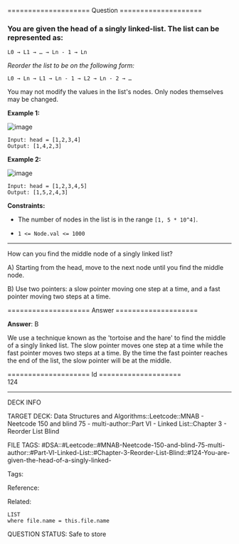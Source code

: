 ==================== Question ====================  

### You are given the head of a singly linked-list. The list can be represented as:

<!-- codeblock-start -->
<pre><code>L0 → L1 → … → Ln - 1 → Ln
</code></pre>
<!-- codeblock-end -->

_Reorder the list to be on the following form:_

<!-- codeblock-start -->
<pre><code>L0 → Ln → L1 → Ln - 1 → L2 → Ln - 2 → …
</code></pre>
<!-- codeblock-end -->

You may not modify the values in the list's nodes. Only nodes themselves may be changed.

**Example 1:**

![image](https://imagedelivery.net/CLfkmk9Wzy8_9HRyug4EVA/034d3a04-1ca6-4c81-8a7a-648658944600/public)

<!-- codeblock-start -->
<pre><code>Input: head = [1,2,3,4]
Output: [1,4,2,3]
</code></pre>
<!-- codeblock-end -->

**Example 2:**

![image](https://imagedelivery.net/CLfkmk9Wzy8_9HRyug4EVA/80f9be46-c7d9-43bb-b072-3bbfd7942500/public)

<!-- codeblock-start -->
<pre><code>Input: head = [1,2,3,4,5]
Output: [1,5,2,4,3]
</code></pre>
<!-- codeblock-end -->

**Constraints:**

- The number of nodes in the list is in the range `[1, 5 * 10^4]`.

- `1 <= Node.val <= 1000`

---

How can you find the middle node of a singly linked list?

A) Starting from the head, move to the next node until you find the middle node.

B) Use two pointers: a slow pointer moving one step at a time, and a fast pointer moving two steps at a time.  

==================== Answer ====================  

**Answer**: B

We use a technique known as the 'tortoise and the hare' to find the middle of a singly linked list. The slow pointer moves one step at a time while the fast pointer moves two steps at a time. By the time the fast pointer reaches the end of the list, the slow pointer will be at the middle.

==================== Id ====================  
124

---

DECK INFO

TARGET DECK: Data Structures and Algorithms::Leetcode::MNAB - Neetcode 150 and blind 75 - multi-author::Part VI - Linked List::Chapter 3 - Reorder List Blind

FILE TAGS: #DSA::#Leetcode::#MNAB-Neetcode-150-and-blind-75-multi-author::#Part-VI-Linked-List::#Chapter-3-Reorder-List-Blind::#124-You-are-given-the-head-of-a-singly-linked-

Tags:

Reference:

Related:

```dataview
LIST
where file.name = this.file.name
```
QUESTION STATUS: Safe to store
